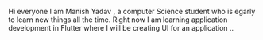 Hi everyone I am Manish Yadav , a computer Science student who is egarly to learn new things all the time.
Right now I am learning application development in Flutter where I will be creating UI for an application 
..
